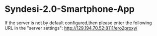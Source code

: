 # Syndesi-2.0-Smartphone-App


If the server is not by default configured,then please enter the following URL in the "server settings":
http://129.194.70.52:8111/ero2proxy/
